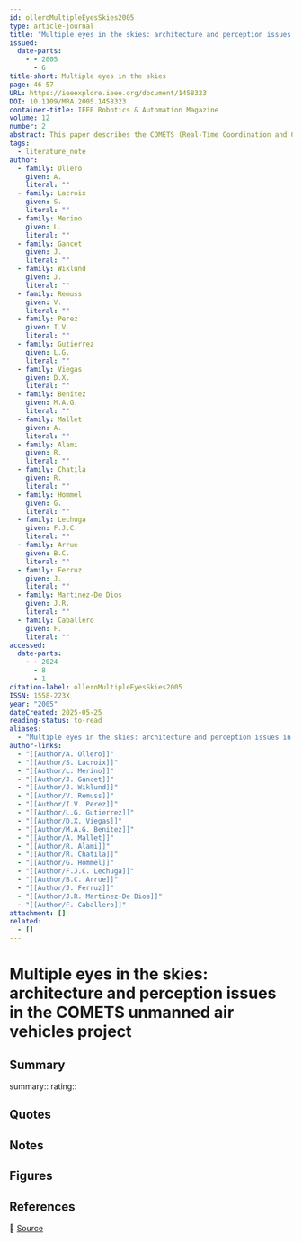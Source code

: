```yaml
---
id: olleroMultipleEyesSkies2005
type: article-journal
title: "Multiple eyes in the skies: architecture and perception issues in the COMETS unmanned air vehicles project"
issued:
  date-parts:
    - - 2005
      - 6
title-short: Multiple eyes in the skies
page: 46-57
URL: https://ieeexplore.ieee.org/document/1458323
DOI: 10.1109/MRA.2005.1458323
container-title: IEEE Robotics & Automation Magazine
volume: 12
number: 2
abstract: This paper describes the COMETS (Real-Time Coordination and Control of Multiple Heterogeneous Unmanned Aerial Vehicles) Project, which is aimed at designing and implementing a system for cooperative activities using heterogeneous UAVs. Heterogeneity is considered both in terms of aerial vehicles and onboard processing capabilities ranging from fully autonomous systems to conventional remotely piloted vehicles. COMETS also involves cooperative environmental perception including fire detection and monitoring as well as terrain mapping.
tags:
  - literature_note
author:
  - family: Ollero
    given: A.
    literal: ""
  - family: Lacroix
    given: S.
    literal: ""
  - family: Merino
    given: L.
    literal: ""
  - family: Gancet
    given: J.
    literal: ""
  - family: Wiklund
    given: J.
    literal: ""
  - family: Remuss
    given: V.
    literal: ""
  - family: Perez
    given: I.V.
    literal: ""
  - family: Gutierrez
    given: L.G.
    literal: ""
  - family: Viegas
    given: D.X.
    literal: ""
  - family: Benitez
    given: M.A.G.
    literal: ""
  - family: Mallet
    given: A.
    literal: ""
  - family: Alami
    given: R.
    literal: ""
  - family: Chatila
    given: R.
    literal: ""
  - family: Hommel
    given: G.
    literal: ""
  - family: Lechuga
    given: F.J.C.
    literal: ""
  - family: Arrue
    given: B.C.
    literal: ""
  - family: Ferruz
    given: J.
    literal: ""
  - family: Martinez-De Dios
    given: J.R.
    literal: ""
  - family: Caballero
    given: F.
    literal: ""
accessed:
  date-parts:
    - - 2024
      - 8
      - 1
citation-label: olleroMultipleEyesSkies2005
ISSN: 1558-223X
year: "2005"
dateCreated: 2025-05-25
reading-status: to-read
aliases:
  - "Multiple eyes in the skies: architecture and perception issues in the COMETS unmanned air vehicles project"
author-links:
  - "[[Author/A. Ollero]]"
  - "[[Author/S. Lacroix]]"
  - "[[Author/L. Merino]]"
  - "[[Author/J. Gancet]]"
  - "[[Author/J. Wiklund]]"
  - "[[Author/V. Remuss]]"
  - "[[Author/I.V. Perez]]"
  - "[[Author/L.G. Gutierrez]]"
  - "[[Author/D.X. Viegas]]"
  - "[[Author/M.A.G. Benitez]]"
  - "[[Author/A. Mallet]]"
  - "[[Author/R. Alami]]"
  - "[[Author/R. Chatila]]"
  - "[[Author/G. Hommel]]"
  - "[[Author/F.J.C. Lechuga]]"
  - "[[Author/B.C. Arrue]]"
  - "[[Author/J. Ferruz]]"
  - "[[Author/J.R. Martinez-De Dios]]"
  - "[[Author/F. Caballero]]"
attachment: []
related:
  - []
---
```


# Multiple eyes in the skies: architecture and perception issues in the COMETS unmanned air vehicles project

## Summary
summary::
rating::

## Quotes

## Notes

## Figures

## References

🔗 [Source](https://ieeexplore.ieee.org/document/1458323)

